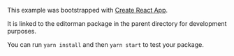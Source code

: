 This example was bootstrapped with [Create React App](https://github.com/facebook/create-react-app).

It is linked to the editorman package in the parent directory for development purposes.

You can run `yarn install` and then `yarn start` to test your package.
